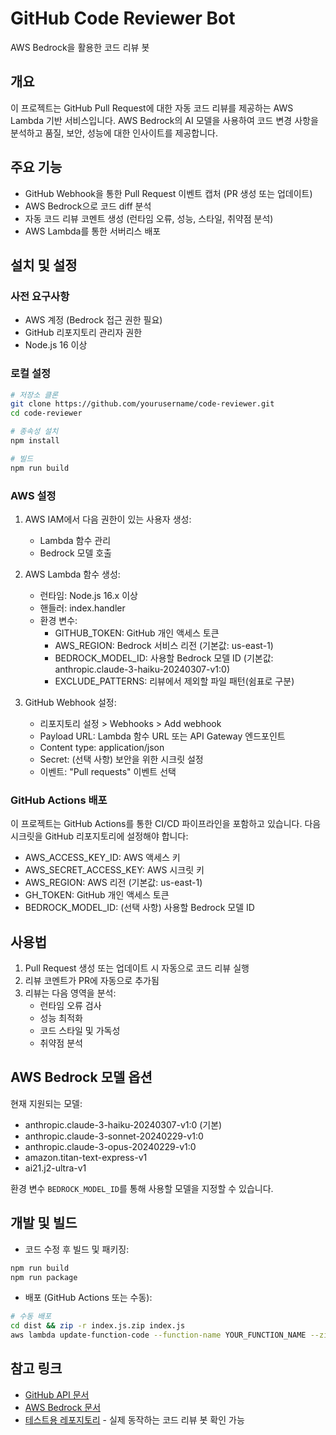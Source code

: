 # GitHub Code Reviewer Bot

AWS Bedrock을 활용한 코드 리뷰 봇

## 개요

이 프로젝트는 GitHub Pull Request에 대한 자동 코드 리뷰를 제공하는 AWS Lambda 기반 서비스입니다. AWS Bedrock의 AI 모델을 사용하여 코드 변경 사항을 분석하고 품질, 보안, 성능에 대한 인사이트를 제공합니다.

## 주요 기능

- GitHub Webhook을 통한 Pull Request 이벤트 캡처 (PR 생성 또는 업데이트)
- AWS Bedrock으로 코드 diff 분석
- 자동 코드 리뷰 코멘트 생성 (런타임 오류, 성능, 스타일, 취약점 분석)
- AWS Lambda를 통한 서버리스 배포

## 설치 및 설정

### 사전 요구사항

- AWS 계정 (Bedrock 접근 권한 필요)
- GitHub 리포지토리 관리자 권한
- Node.js 16 이상

### 로컬 설정

```bash
# 저장소 클론
git clone https://github.com/yourusername/code-reviewer.git
cd code-reviewer

# 종속성 설치
npm install

# 빌드
npm run build
```

### AWS 설정

1. AWS IAM에서 다음 권한이 있는 사용자 생성:
   - Lambda 함수 관리
   - Bedrock 모델 호출

2. AWS Lambda 함수 생성:
   - 런타임: Node.js 16.x 이상
   - 핸들러: index.handler
   - 환경 변수:
     - GITHUB_TOKEN: GitHub 개인 액세스 토큰
     - AWS_REGION: Bedrock 서비스 리전 (기본값: us-east-1)
     - BEDROCK_MODEL_ID: 사용할 Bedrock 모델 ID (기본값: anthropic.claude-3-haiku-20240307-v1:0)
     - EXCLUDE_PATTERNS: 리뷰에서 제외할 파일 패턴(쉼표로 구분)

3. GitHub Webhook 설정:
   - 리포지토리 설정 > Webhooks > Add webhook
   - Payload URL: Lambda 함수 URL 또는 API Gateway 엔드포인트
   - Content type: application/json
   - Secret: (선택 사항) 보안을 위한 시크릿 설정
   - 이벤트: "Pull requests" 이벤트 선택

### GitHub Actions 배포

이 프로젝트는 GitHub Actions를 통한 CI/CD 파이프라인을 포함하고 있습니다. 다음 시크릿을 GitHub 리포지토리에 설정해야 합니다:

- AWS_ACCESS_KEY_ID: AWS 액세스 키
- AWS_SECRET_ACCESS_KEY: AWS 시크릿 키
- AWS_REGION: AWS 리전 (기본값: us-east-1)
- GH_TOKEN: GitHub 개인 액세스 토큰
- BEDROCK_MODEL_ID: (선택 사항) 사용할 Bedrock 모델 ID

## 사용법

1. Pull Request 생성 또는 업데이트 시 자동으로 코드 리뷰 실행
2. 리뷰 코멘트가 PR에 자동으로 추가됨
3. 리뷰는 다음 영역을 분석:
   - 런타임 오류 검사
   - 성능 최적화
   - 코드 스타일 및 가독성
   - 취약점 분석

## AWS Bedrock 모델 옵션

현재 지원되는 모델:
- anthropic.claude-3-haiku-20240307-v1:0 (기본)
- anthropic.claude-3-sonnet-20240229-v1:0
- anthropic.claude-3-opus-20240229-v1:0
- amazon.titan-text-express-v1
- ai21.j2-ultra-v1

환경 변수 `BEDROCK_MODEL_ID`를 통해 사용할 모델을 지정할 수 있습니다.

## 개발 및 빌드

- 코드 수정 후 빌드 및 패키징:
```bash
npm run build
npm run package
```

- 배포 (GitHub Actions 또는 수동):
```bash
# 수동 배포
cd dist && zip -r index.js.zip index.js
aws lambda update-function-code --function-name YOUR_FUNCTION_NAME --zip-file fileb://index.js.zip
```

## 참고 링크

- [GitHub API 문서](https://docs.github.com/ko/rest/pulls/reviews)
- [AWS Bedrock 문서](https://docs.aws.amazon.com/bedrock/)
- [테스트용 레포지토리](https://github.com/summerr0-0/code-review-test) - 실제 동작하는 코드 리뷰 봇 확인 가능